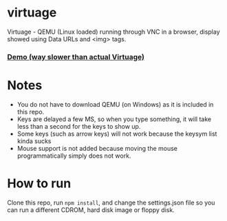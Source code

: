 # virtuage
Virtuage - QEMU (Linux loaded) running through VNC in a browser, display showed using Data URLs and &lt;img&gt; tags.

### [Demo (way slower than actual Virtuage)](https://qvnc.seven7four4.repl.co/)
# Notes
- You do not have to download QEMU (on Windows) as it is included in this repo.
- Keys are delayed a few MS, so when you type something, it will take less than a second for the keys to show up.
- Some keys (such as arrow keys) will not work because the keysym list kinda sucks
- Mouse support is not added because moving the mouse programmatically simply does not work.

# How to run
Clone this repo, run `npm install`, and change the settings.json file so you can run a different CDROM, hard disk image or floppy disk.
